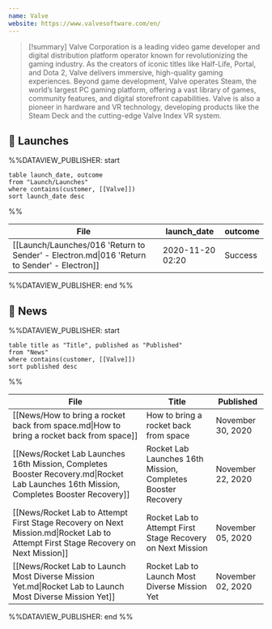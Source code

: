 ```yaml
---
name: Valve
website: https://www.valvesoftware.com/en/
---
```



>[!summary]
Valve Corporation is a leading video game developer and digital distribution platform operator known for revolutionizing the gaming industry. As the creators of iconic titles like Half-Life, Portal, and Dota 2, Valve delivers immersive, high-quality gaming experiences. Beyond game development, Valve operates Steam, the world’s largest PC gaming platform, offering a vast library of games, community features, and digital storefront capabilities. Valve is also a pioneer in hardware and VR technology, developing products like the Steam Deck and the cutting-edge Valve Index VR system.


## 🚀 Launches
%%DATAVIEW_PUBLISHER: start
```
table launch_date, outcome
from "Launch/Launches"
where contains(customer, [[Valve]])
sort launch_date desc
```
%%

| File                                                                                        | launch_date      | outcome |
| ------------------------------------------------------------------------------------------- | ---------------- | ------- |
| [[Launch/Launches/016 'Return to Sender' - Electron.md\|016 'Return to Sender' - Electron]] | 2020-11-20 02:20 | Success |

%%DATAVIEW_PUBLISHER: end %%

## 📰 News
%%DATAVIEW_PUBLISHER: start
```
table title as "Title", published as "Published"
from "News"
where contains(customer, [[Valve]])
sort published desc
```
%%

| File                                                                                                                                   | Title                                                        | Published         |
| -------------------------------------------------------------------------------------------------------------------------------------- | ------------------------------------------------------------ | ----------------- |
| [[News/How to bring a rocket back from space.md\|How to bring a rocket back from space]]                                               | How to bring a rocket back from space                        | November 30, 2020 |
| [[News/Rocket Lab Launches 16th Mission, Completes Booster Recovery.md\|Rocket Lab Launches 16th Mission, Completes Booster Recovery]] | Rocket Lab Launches 16th Mission, Completes Booster Recovery | November 22, 2020 |
| [[News/Rocket Lab to Attempt First Stage Recovery on Next Mission.md\|Rocket Lab to Attempt First Stage Recovery on Next Mission]]     | Rocket Lab to Attempt First Stage Recovery on Next Mission   | November 05, 2020 |
| [[News/Rocket Lab to Launch Most Diverse Mission Yet.md\|Rocket Lab to Launch Most Diverse Mission Yet]]                               | Rocket Lab to Launch Most Diverse Mission Yet                | November 02, 2020 |

%%DATAVIEW_PUBLISHER: end %%